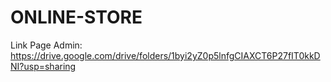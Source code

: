 # ONLINE-STORE
Link Page Admin:
https://drive.google.com/drive/folders/1byi2yZ0p5lnfgCIAXCT6P27fIT0kkDNI?usp=sharing 
